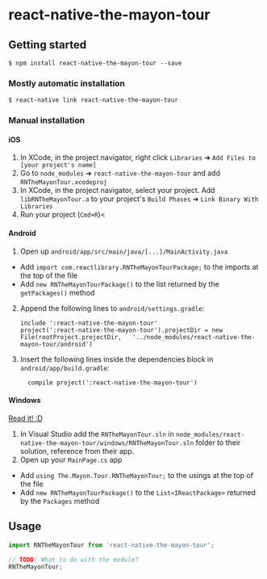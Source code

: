 
# react-native-the-mayon-tour

## Getting started

`$ npm install react-native-the-mayon-tour --save`

### Mostly automatic installation

`$ react-native link react-native-the-mayon-tour`

### Manual installation


#### iOS

1. In XCode, in the project navigator, right click `Libraries` ➜ `Add Files to [your project's name]`
2. Go to `node_modules` ➜ `react-native-the-mayon-tour` and add `RNTheMayonTour.xcodeproj`
3. In XCode, in the project navigator, select your project. Add `libRNTheMayonTour.a` to your project's `Build Phases` ➜ `Link Binary With Libraries`
4. Run your project (`Cmd+R`)<

#### Android

1. Open up `android/app/src/main/java/[...]/MainActivity.java`
  - Add `import com.reactlibrary.RNTheMayonTourPackage;` to the imports at the top of the file
  - Add `new RNTheMayonTourPackage()` to the list returned by the `getPackages()` method
2. Append the following lines to `android/settings.gradle`:
  	```
  	include ':react-native-the-mayon-tour'
  	project(':react-native-the-mayon-tour').projectDir = new File(rootProject.projectDir, 	'../node_modules/react-native-the-mayon-tour/android')
  	```
3. Insert the following lines inside the dependencies block in `android/app/build.gradle`:
  	```
      compile project(':react-native-the-mayon-tour')
  	```

#### Windows
[Read it! :D](https://github.com/ReactWindows/react-native)

1. In Visual Studio add the `RNTheMayonTour.sln` in `node_modules/react-native-the-mayon-tour/windows/RNTheMayonTour.sln` folder to their solution, reference from their app.
2. Open up your `MainPage.cs` app
  - Add `using The.Mayon.Tour.RNTheMayonTour;` to the usings at the top of the file
  - Add `new RNTheMayonTourPackage()` to the `List<IReactPackage>` returned by the `Packages` method


## Usage
```javascript
import RNTheMayonTour from 'react-native-the-mayon-tour';

// TODO: What to do with the module?
RNTheMayonTour;
```
  